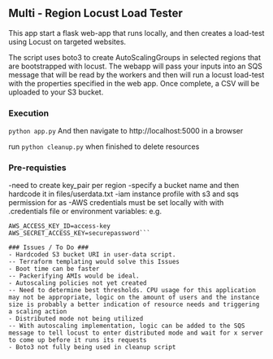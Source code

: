 ## Multi - Region Locust Load Tester ##

This app start a flask web-app that runs locally, and then creates a load-test using Locust on targeted websites.

The script uses boto3 to create AutoScalingGroups in selected regions that are bootstrapped with locust. The webapp will pass your inputs into an SQS message that will be read by the workers and then will run a locust load-test with the properties specified in the web app. Once complete, a CSV will be uploaded to your S3 bucket.

### Execution ###

```python app.py```
And then navigate to http://localhost:5000 in a browser

run `python cleanup.py` when finished to delete resources

### Pre-requisties ###

-need to create key_pair per region
-specify a bucket name and then hardcode it in files/userdata.txt
-iam instance profile with s3 and sqs permission for as
-AWS credentials must be set locally with with .credentials file or environment variables:
e.g.

```
AWS_ACCESS_KEY_ID=access-key
AWS_SECRET_ACCESS_KEY=securepassword```

### Issues / To Do ###
- Hardcoded S3 bucket URI in user-data script.
-- Terraform templating would solve this Issues
- Boot time can be faster
-- Packerifying AMIs would be ideal.
- Autoscaling policies not yet created
-- Need to determine best thresholds. CPU usage for this application may not be appropriate, logic on the amount of users and the instance size is probably a better indication of resource needs and triggering a scaling action
- Distributed mode not being utilized
-- With autoscaling implementation, logic can be added to the SQS message to tell locust to enter distributed mode and wait for x server to come up before it runs its requests
- Boto3 not fully being used in cleanup script
